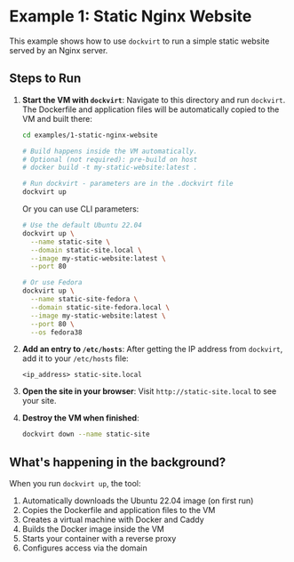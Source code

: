 # Example 1: Static Nginx Website

This example shows how to use `dockvirt` to run a simple static website served by an Nginx server.

## Steps to Run

1.  **Start the VM with `dockvirt`**:
    Navigate to this directory and run `dockvirt`. The Dockerfile and application files will be automatically copied to the VM and built there:

    ```bash
    cd examples/1-static-nginx-website
    
    # Build happens inside the VM automatically.
    # Optional (not required): pre-build on host
    # docker build -t my-static-website:latest .

    # Run dockvirt - parameters are in the .dockvirt file
    dockvirt up
    ```

    Or you can use CLI parameters:
    ```bash
    # Use the default Ubuntu 22.04
    dockvirt up \
      --name static-site \
      --domain static-site.local \
      --image my-static-website:latest \
      --port 80

    # Or use Fedora
    dockvirt up \
      --name static-site-fedora \
      --domain static-site-fedora.local \
      --image my-static-website:latest \
      --port 80 \
      --os fedora38
    ```

2.  **Add an entry to `/etc/hosts`**:
    After getting the IP address from `dockvirt`, add it to your `/etc/hosts` file:
    ```
    <ip_address> static-site.local
    ```

3.  **Open the site in your browser**:
    Visit `http://static-site.local` to see your site.

4.  **Destroy the VM when finished**:
    ```bash
    dockvirt down --name static-site
    ```

## What's happening in the background?

When you run `dockvirt up`, the tool:
1. Automatically downloads the Ubuntu 22.04 image (on first run)
2. Copies the Dockerfile and application files to the VM
3. Creates a virtual machine with Docker and Caddy
4. Builds the Docker image inside the VM
5. Starts your container with a reverse proxy
6. Configures access via the domain
